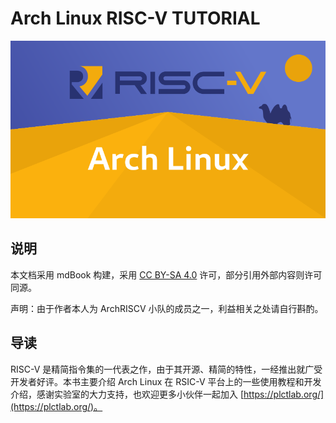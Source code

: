# Arch Linux RISC-V TUTORIAL

![Banner](static/images/banner.png)

## 说明

本文档采用 mdBook 构建，采用 [CC BY-SA 4.0](https://creativecommons.org/licenses/by-sa/4.0/) 许可，部分引用外部内容则许可同源。

声明：由于作者本人为 ArchRISCV 小队的成员之一，利益相关之处请自行斟酌。


## 导读

RISC-V 是精简指令集的一代表之作，由于其开源、精简的特性，一经推出就广受开发者好评。本书主要介绍 Arch Linux 在 RSIC-V 平台上的一些使用教程和开发介绍，感谢实验室的大力支持，也欢迎更多小伙伴一起加入 [https://plctlab.org/](https://plctlab.org/)。